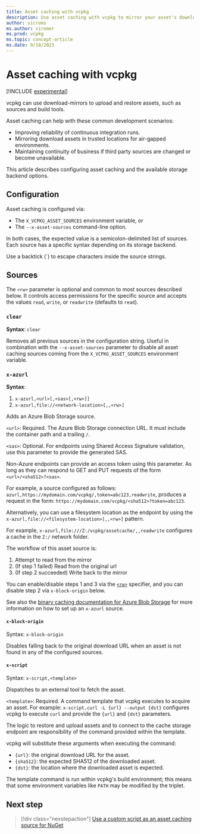 ```yaml
---
title: Asset caching with vcpkg
description: Use asset caching with vcpkg to mirror your asset's downloads to improve build reliability.
author: vicroms
ms.author: viromer
ms.prod: vcpkg
ms.topic: concept-article
ms.date: 9/18/2023
---
```

# Asset caching with vcpkg

[!INCLUDE [experimental](../../includes/experimental.md)]

vcpkg can use download-mirrors to upload and restore assets, such as sources and build tools.

Asset caching can help with these common development scenarios:

* Improving reliability of continuous integration runs.
* Mirroring download assets in trusted locations for air-gapped environments.
* Maintaining continuity of business if third party sources are changed or become unavailable.

This article describes configuring asset caching and the available storage backend options.

## Configuration

Asset caching is configured via:
* The `X_VCPKG_ASSET_SOURCES` environment variable, or
* The `--x-asset-sources` command-line option.

In both cases, the expected value is a semicolon-delimited list of sources. Each source has a
specific syntax depending on its storage backend.

Use a backtick (\`) to escape characters inside the source strings.

## Sources

The `<rw>` parameter is optional and common to most sources described below. It controls
access permissions for the specific source and accepts the values `read`, `write`, or `readwrite`
(defaults to `read`).

### `clear`

**Syntax**: `clear`

Removes all previous sources in the configuration string. Useful in combination with the
`--x-asset-sources` parameter to disable all asset caching sources coming from the
`X_VCPKG_ASSET_SOURCES` environment variable.

### `x-azurl`

**Syntax**:
1. `x-azurl,<url>[,<sas>[,<rw>]]`
2. `x-azurl,file://<network-location>[,,<rw>]`

Adds an Azure Blob Storage source.

`<url>`: Required. The Azure Blob Storage connection URL. It must include the container path and a trailing
`/`.

`<sas>`: Optional. For endpoints using Shared Access Signature validation, use this parameter to provide the generated SAS.

Non-Azure endpoints can provide an access token using this parameter. As long as they can respond to
GET and PUT requests of the form `<url>/<sha512>?<sas>`.

For example, a source configured as follows: `azurl,https://mydomain.com/vcpkg/,token=abc123,readwrite`, produces a request in the form: `https://mydomain.com/vcpkg/<sha512>?token=abc123`.

Alternatively, you can use a filesystem location as the endpoint by using the
`x-azurl,file://<filesystem-location>[,,<rw>]` pattern.

For example, `x-azurl,file:///Z:/vcpkg/assetcache/,,readwrite` configures a cache in the `Z:/`
network folder.

The workflow of this asset source is:

1. Attempt to read from the mirror
1. (If step 1 failed) Read from the original url
1. (If step 2 succeeded) Write back to the mirror

You can enable/disable steps 1 and 3 via the [`<rw>`](#sources) specifier, and you can disable step 2 via
`x-block-origin` below.

See also the [binary caching documentation for Azure Blob Storage](binarycaching.md#azblob) for more information on how to set up an `x-azurl` source.

#### `x-block-origin`

Syntax: `x-block-origin`

Disables falling back to the original download URL when an asset is not found in any of the
configured sources.

#### `x-script`

Syntax: `x-script,<template>`

Dispatches to an external tool to fetch the asset.

`<template>`: Required. A command template that vcpkg executes to acquire an asset. For example:
`x-script,curl -L {url} --output {dst}` configures vcpkg to execute `curl` and provide the `{url}`
and `{dst}` parameters.

The logic to restore and upload assets and to connect to the cache storage endpoint are responsibility
of the command provided within the template.

vcpkg will substitute these arguments when executing the command:

* `{url}`: the original download URL for the asset.
* `{sha512}`: the expected SHA512 of the downloaded asset.
* `{dst}`: the location where the downloaded asset is expected.

The template command is run within vcpkg's build environment; this means that some environment
variables like `PATH` may be modified by the triplet.

## Next step

> [!div class="nexstepaction"]
> [Use a custom script as an asset caching source for
> NuGet](../examples/asset-caching-source-nuget.md)
